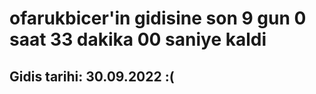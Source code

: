 # ofarukbicer'in gidisine son 9 gun 0 saat 33 dakika 00 saniye kaldi

## Gidis tarihi: 30.09.2022 :(